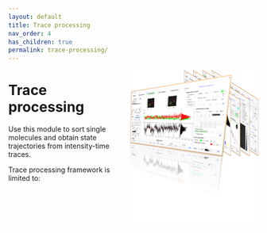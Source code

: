 ```yaml
---
layout: default
title: Trace processing
nav_order: 4
has_children: true
permalink: trace-processing/
---
```


<img src="../assets/images/logo-trace-processing.png" width="260" style="float:right; margin-left: 15px;"/>

# Trace processing

Use this module to sort single molecules and obtain state trajectories from intensity-time traces.

Trace processing framework is limited to:
